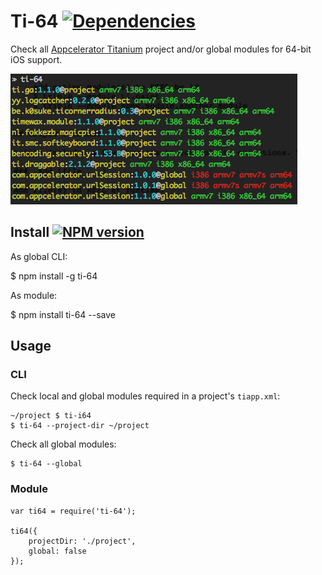 # Ti-64 [![Dependencies](https://david-dm.org/fokkezb/ti-64/status.svg?style=flat-square)](https://david-dm.org/fokkezb/ti-html2as#info=dependencies)

Check all [Appcelerator Titanium](http://appcelerator.com/titanium) project and/or global modules for 64-bit iOS support.

![screenshot](screenshot.png)

## Install [![NPM version](https://badge.fury.io/js/ti-64.svg)](http://badge.fury.io/js/ti-64)

As global CLI:

  $ npm install -g ti-64

As module:

  $ npm install ti-64 --save

## Usage

### CLI

Check local and global modules required in a project's `tiapp.xml`:

	~/project $ ti-i64
	$ ti-64 --project-dir ~/project

Check all global modules:

	$ ti-64 --global

### Module

```
var ti64 = require('ti-64');

ti64({
	projectDir: './project',
	global: false
});
```